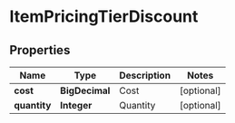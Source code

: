 

# ItemPricingTierDiscount


## Properties

| Name | Type | Description | Notes |
|------------ | ------------- | ------------- | -------------|
|**cost** | **BigDecimal** | Cost |  [optional] |
|**quantity** | **Integer** | Quantity |  [optional] |



